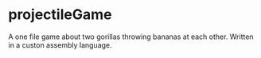 # projectileGame

A one file game about two gorillas throwing bananas at each other. Written in a custon assembly language. 
